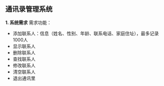 ## 通讯录管理系统


**1. 系统需求**
需求功能：
 - 添加联系人：信息（姓名、性别、年龄、联系电话、家庭住址），最多记录1000人
 - 显示联系人
 - 删除联系人
 - 查找联系人
 - 修改联系人
 - 清空联系人
 - 退出通讯里